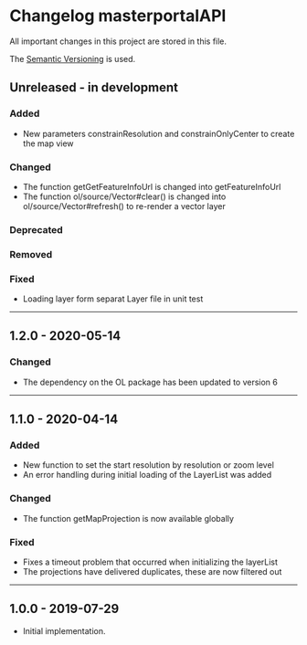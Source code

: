 # Changelog masterportalAPI
 All important changes in this project are stored in this file.

 The [Semantic Versioning](https://semver.org/spec/v2.0.0.html) is used.

## Unreleased - in development
### Added
- New parameters constrainResolution and constrainOnlyCenter to create the map view
### Changed
- The function getGetFeatureInfoUrl is changed into getFeatureInfoUrl
- The function ol/source/Vector#clear() is changed into ol/source/Vector#refresh() to re-render a vector layer 
### Deprecated

### Removed

### Fixed
- Loading layer form separat Layer file in unit test 

---

## 1.2.0 - 2020-05-14
### Changed
- The dependency on the OL package has been updated to version 6

---

## 1.1.0 - 2020-04-14
### Added
- New function to set the start resolution by resolution or zoom level
- An error handling during initial loading of the LayerList was added

### Changed
- The function getMapProjection is now available globally

### Fixed
- Fixes a timeout problem that occurred when initializing the layerList
- The projections have delivered duplicates, these are now filtered out

---

## 1.0.0 - 2019-07-29
- Initial implementation.
